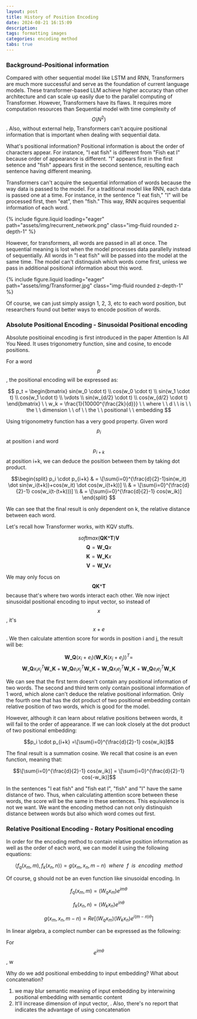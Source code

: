 ```yaml
---
layout: post
title: History of Position Encoding
date: 2024-08-21 16:15:09
description: 
tags: formatting images
categories: encoding method
tabs: true
---
```


### Background-Positional information

Compared with other sequential model like LSTM and RNN, Transformers are much more successful and serve as the foundation of current language models. These transformer-based LLM achieve higher accuracy than other architecture and can scale up easily due to the parallel computing of Transformer. However, Transformers have its flaws. It requires more computation resources than Sequential model with time complexity of $$O (N^2)$$. Also, without external help, Transformers can't acquire positional information that is important when dealing with sequential data.

What's positional information? Positional information is about the order of characters appear. For instance, "I eat fish" is different from "Fish eat I" because order of appearance is different. "I" appears first in the first setence and "fish" appears first in the second sentence, resulting each sentence having different meaning. 

Transformers can't acquire the sequential information of words because the way data is passed to the model. For a traditional model like RNN, each data is passed one at a time. For instance, in the sentence "I eat fish," "I" will be processed first, then "eat", then "fish." This way, RNN acquires sequential information of each word.

<div class="row mt-3">
    <div class="col-sm mt-3 mt-md-0">
        {% include figure.liquid loading="eager" path="assets/img/recurrent_network.png" class="img-fluid rounded z-depth-1" %}
    </div>
</div>

However, for transformers, all words are passed in all at once. The sequential meaning is lost when the model processes data parallelly instead of sequentially. All words in "I eat fish" will be passed into the model at the same time. The model can't distinquish which words come first, unless we pass in additional positional information about this word.

<div class="row mt-3">
    <div class="col-sm mt-3 mt-md-0">
        {% include figure.liquid loading="eager" path="assets/img/Transformer.jpg" class="img-fluid rounded z-depth-1" %}
    </div>
</div>

Of course, we can just simply assign 1, 2, 3, etc to each word position, but researchers found out better ways to encode position of words.

### Absolute Positional Encoding - Sinusoidal Positional encoding

Absolute positioinal encoding is first introduced in the paper Attention Is All You Need. It uses trigonometry function, sine and cosine, to encode positions. 

For a word $$p$$, the positional encoding will be expressed as:

$$
p_t = \begin{bmatrix} sin(w_0 \cdot t) \\ cos(w_0 \cdot t) \\ sin(w_1 \cdot t) \\ cos(w_1 \cdot t) \\ \vdots \\ sin(w_{d/2} \cdot t) \\ cos(w_{d/2} \cdot t) \end{bmatrix} \  \ w_k = \frac{1}{10000^{\frac{2k}{d}}} \   \ where \ \ d \ \ is \ \ the \ \ dimension \ \ of \ \ the \ \ positional \ \ embedding
$$

Using trigonometry function has a very good property. Given word $$p_i$$ at position i and word $$p_{i+k}$$ at position i+k, we can deduce the position between them by taking dot product.

$$\begin{split} p_i \cdot p_{i+k} & = \[\sum{i=0}^{\frac{d}{2}-1}sin(w_it) \dot sin(w_i(t+k))+cos(w_it) \dot cos(w_i(t+k))] \\
& = \[\sum{i=0}^{\frac{d}{2}-1} cos(w_i(t-(t+k)))] \\
& = \[\sum{i=0}^{\frac{d}{2}-1} cos(w_ik)]
\end{split}
$$

We can see that the final result is only dependent on k, the relative distance between each word. 

Let's recall how Transformer works, with KQV stuffs.

$$softmax(\textbf{QK^T})\textbf{V}$$
$$\textbf{Q} = \textbf{W_Q}x$$
$$\textbf{K} = \textbf{W_K}x$$
$$\textbf{V} = \textbf{W_V}x$$

We may only focus on $$\textbf{QK^T}$$ because that's where two words interact each other. 
We now inject sinusoidal positional encoding to input vector, so instead of $$x$$, it's $$x+e$$. We then calculate attention score for words in position i and j, the result will be:

$$\textbf{W_Q}(x_i+e_i)(\textbf{W_K}(x_j+e_j))^T = $$
$$\textbf{W_Q}x_i{x_j}^T\textbf{W_K}+\textbf{W_Q}e_i{x_j}^T\textbf{W_K}+\textbf{W_Q}x_i{e_j}^T\textbf{W_K}+\textbf{W_Q}e_i{e_j}^T\textbf{W_K}$$

We can see that the first term doesn't contain any positional information of two words. The second and third term only contain positional information of 1 word, which alone can't deduce the relative positional information. Only the fourth one that has the dot product of two positional embedding contain relative position of two words, which is good for the model.

However, although it can learn about relative positions between words, it will fail to the order of appearance. If we can look closely at the dot product of two positional embedding:

$$p_i \cdot p_{i+k} =\[\sum{i=0}^{\frac{d}{2}-1} cos(w_ik)]$$

The final result is a summation cosine. We recall that cosine is an even function, meaning that:

$$\[\sum{i=0}^{\frac{d}{2}-1} cos(w_ik)] = \[\sum{i=0}^{\frac{d}{2}-1} cos(-w_ik)]$$

In the sentences "I eat fish" and "fish eat I", "fish" and "I" have the same distance of two. Thus, when calculating attention score between these words, the score will be the same in these sentences. This equivalence is not we want. We want the encoding method can not only distinquish distance between words but also which word comes out first.

### Relative Positional Encoding - Rotary Positional encoding

In order for the encoding method to contain relative position information as well as the order of each word, we can model it using the following equations:

$$\langle f_q(x_m,m),f_k(x_n,n)\rangle=g(x_m,x_n,m-n) \  \ where \ \ f \ \ is \ \ encoding \ \ method$$

Of course, g should not be an even function like sinusoidal encoding. In 

$$f_q(x_m,m) = (W_qx_m)e^{im\theta}$$

$$f_k(x_n,n) = (W_kx_n)e^{in\theta}$$

$$g(x_m,x_n,m-n)=Re[(W_qx_m)(W_kx_n)e^{i(m-n) \theta}]$$

In linear algebra, a complect number can be expressed as the following:

For $$e^{im\theta}$$, w



Why do we add positional embedding to input embedding? What about concatenation?
1. we may blur semantic meaning of input embedding by interwining positional embedding with semantic content
2. It'll increase dimension of input vector, . Also, there's no report that indicates the advantage of using concatenation

